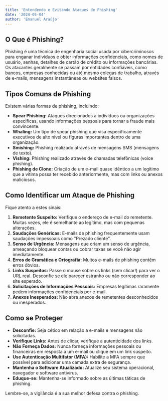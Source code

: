 ```yaml
---
title: 'Entendendo e Evitando Ataques de Phishing'
date: '2024-05-04'
author: 'Emanuel Araújo'
---
```


## O Que é Phishing?

Phishing é uma técnica de engenharia social usada por cibercriminosos para enganar indivíduos e obter informações confidenciais, como nomes de usuário, senhas, detalhes de cartão de crédito ou informações bancárias. Os atacantes geralmente se passam por entidades confiáveis, como bancos, empresas conhecidas ou até mesmo colegas de trabalho, através de e-mails, mensagens instantâneas ou websites falsos.

## Tipos Comuns de Phishing

Existem várias formas de phishing, incluindo:

*   **Spear Phishing:** Ataques direcionados a indivíduos ou organizações específicas, usando informações pessoais para tornar a fraude mais convincente.
*   **Whaling:** Um tipo de spear phishing que visa especificamente executivos de alto nível ou figuras importantes dentro de uma organização.
*   **Smishing:** Phishing realizado através de mensagens SMS (mensagens de texto).
*   **Vishing:** Phishing realizado através de chamadas telefônicas (voice phishing).
*   **Phishing de Clone:** Criação de um e-mail quase idêntico a um legítimo que a vítima possa ter recebido anteriormente, mas com links ou anexos maliciosos.

## Como Identificar um Ataque de Phishing

Fique atento a estes sinais:

1.  **Remetente Suspeito:** Verifique o endereço de e-mail do remetente. Muitas vezes, ele é semelhante ao legítimo, mas com pequenas alterações.
2.  **Saudações Genéricas:** E-mails de phishing frequentemente usam saudações impessoais como "Prezado cliente".
3.  **Senso de Urgência:** Mensagens que criam um senso de urgência, ameaçando bloquear contas ou cobrar taxas se você não agir imediatamente.
4.  **Erros de Gramática e Ortografia:** Muitos e-mails de phishing contêm erros óbvios.
5.  **Links Suspeitos:** Passe o mouse sobre os links (sem clicar!) para ver o URL real. Desconfie se ele parecer estranho ou não corresponder ao site esperado.
6.  **Solicitações de Informações Pessoais:** Empresas legítimas raramente pedem informações confidenciais por e-mail.
7.  **Anexos Inesperados:** Não abra anexos de remetentes desconhecidos ou inesperados.

## Como se Proteger

*   **Desconfie:** Seja cético em relação a e-mails e mensagens não solicitadas.
*   **Verifique Links:** Antes de clicar, verifique a autenticidade dos links.
*   **Não Forneça Dados:** Nunca forneça informações pessoais ou financeiras em resposta a um e-mail ou clique em um link suspeito.
*   **Use Autenticação Multifator (MFA):** Habilite a MFA sempre que possível para adicionar uma camada extra de segurança.
*   **Mantenha o Software Atualizado:** Atualize seu sistema operacional, navegador e software antivírus.
*   **Eduque-se:** Mantenha-se informado sobre as últimas táticas de phishing.

Lembre-se, a vigilância é a sua melhor defesa contra o phishing.
